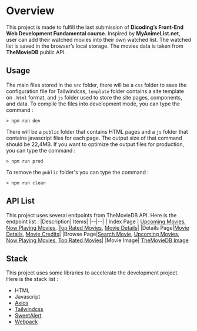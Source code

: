 # Overview

This project is made to fulfill the last submission of **Dicoding’s Front-End Web Development Fundamental course**. Inspired by **MyAnimeList.net**, user can add their watched movies into their own watched list. The watched list is saved in the browser’s local storage. The movies data is taken from **TheMovieDB** public API.

## Usage

The main files stored in the `src` folder, there will be a `css` folder to save the configuration file for Tailwindcss, `template` folder contains a site template on `.html` format, and `js` folder used to store the site pages, components, and data. To compile the files into development mode, you can type the command :

    > npm run dev

There will be a `public` folder that contains HTML pages and a `js` folder that contains javascript files for each page. The output size of that command should be 22,4MB. If you want to optimize the output files for production, you can type the command :

    > npm run prod

To remove the `public` folder's you can type the command :

    > npm run clean

## API List

This project uses several endpoints from TheMovieDB API. Here is the endpoint list :
|Description| Items|
|--|--|
| Index Page | [Upcoming Movies](https://developers.themoviedb.org/3/movies/get-upcoming), [Now Playing Movies](https://developers.themoviedb.org/3/movies/get-now-playing), [Top Rated Movies](https://developers.themoviedb.org/3/movies/get-top-rated-movies), [Movie Details](https://developers.themoviedb.org/3/movies/get-movie-details)|
|Details Page|[Movie Details](https://developers.themoviedb.org/3/movies/get-movie-details), [Movie Credits](https://developers.themoviedb.org/3/movies/get-movie-credits)|
|Browse Page|[Search Movie](https://developers.themoviedb.org/3/search/search-movies), [Upcoming Movies](https://developers.themoviedb.org/3/movies/get-upcoming), [Now Playing Movies](https://developers.themoviedb.org/3/movies/get-now-playing), [Top Rated Movies](https://developers.themoviedb.org/3/movies/get-top-rated-movies)|
|Movie Image| [TheMovieDB Image](https://developers.themoviedb.org/3/getting-started/images)

## Stack

This project uses some libraries to accelerate the development project. Here is the stack list :

-   HTML
-   Javascript
-   [Axios](https://github.com/axios/axios)
-   [Tailwindcss](https://tailwindcss.com/)
-   [SweetAlert](https://sweetalert.js.org/)
-   [Webpack](https://webpack.js.org/)
